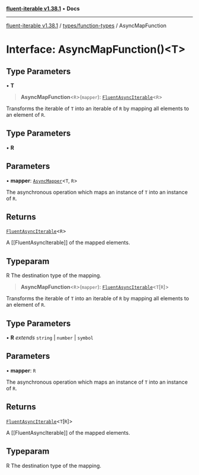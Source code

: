 [**fluent-iterable v1.38.1**](../../../README.md) • **Docs**

***

[fluent-iterable v1.38.1](../../../README.md) / [types/function-types](../README.md) / AsyncMapFunction

# Interface: AsyncMapFunction()\<T\>

## Type Parameters

• **T**

> **AsyncMapFunction**\<`R`\>(`mapper`): [`FluentAsyncIterable`](../../../index/interfaces/FluentAsyncIterable.md)\<`R`\>

Transforms the iterable of `T` into an iterable of `R` by mapping all elements to an element of `R`.

## Type Parameters

• **R**

## Parameters

• **mapper**: [`AsyncMapper`](../../../index/interfaces/AsyncMapper.md)\<`T`, `R`\>

The asynchronous operation which maps an instance of `T` into an instance of `R`.

## Returns

[`FluentAsyncIterable`](../../../index/interfaces/FluentAsyncIterable.md)\<`R`\>

A [[FluentAsyncIterable]] of the mapped elements.

## Typeparam

R The destination type of the mapping.

> **AsyncMapFunction**\<`R`\>(`mapper`): [`FluentAsyncIterable`](../../../index/interfaces/FluentAsyncIterable.md)\<`T`\[`R`\]\>

Transforms the iterable of `T` into an iterable of `R` by mapping all elements to an element of `R`.

## Type Parameters

• **R** *extends* `string` \| `number` \| `symbol`

## Parameters

• **mapper**: `R`

The asynchronous operation which maps an instance of `T` into an instance of `R`.

## Returns

[`FluentAsyncIterable`](../../../index/interfaces/FluentAsyncIterable.md)\<`T`\[`R`\]\>

A [[FluentAsyncIterable]] of the mapped elements.

## Typeparam

R The destination type of the mapping.
